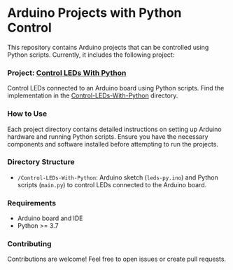 # Arduino Projects with Python Control

This repository contains Arduino projects that can be controlled using Python scripts. Currently, it includes the following project:

### Project: [Control LEDs With Python](/Control-LEDs-With-Python)
Control LEDs connected to an Arduino board using Python scripts. Find the implementation in the [Control-LEDs-With-Python](/Control-LEDs-With-Python) directory.

### How to Use

Each project directory contains detailed instructions on setting up Arduino hardware and running Python scripts. Ensure you have the necessary components and software installed before attempting to run the projects.

### Directory Structure

- `/Control-LEDs-With-Python`: Arduino sketch (`leds-py.ino`) and Python scripts (`main.py`) to control LEDs connected to the Arduino board.

### Requirements

- Arduino board and IDE
- Python >= 3.7

### Contributing

Contributions are welcome! Feel free to open issues or create pull requests.
